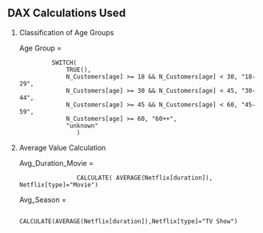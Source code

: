 ## DAX Calculations Used
1) Classification of Age Groups

    Age Group = 

                SWITCH(
                    TRUE(),
                    N_Customers[age] >= 18 && N_Customers[age] < 30, "18-29",
                    N_Customers[age] >= 30 && N_Customers[age] < 45, "30-44",
                    N_Customers[age] >= 45 && N_Customers[age] < 60, "45-59",
                    N_Customers[age] >= 60, "60++",
                    "unknown"
                       )
2) Average Value Calculation

     Avg_Duration_Movie = 


                       CALCULATE( AVERAGE(Netflix[duration]), Netflix[type]="Movie")

     Avg_Season =


                       CALCULATE(AVERAGE(Netflix[duration]),Netflix[type]="TV Show")
